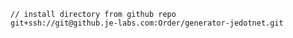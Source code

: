     // install directory from github repo
    git+ssh://git@github.je-labs.com:Order/generator-jedotnet.git
